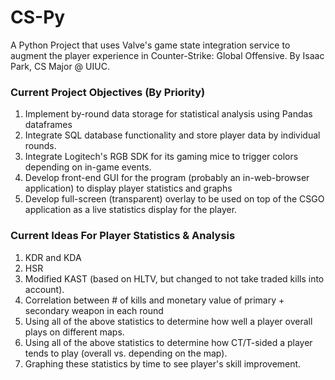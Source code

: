 # CS-Py
A Python Project that uses Valve's game state integration service to augment the player experience in Counter-Strike: Global Offensive. By Isaac Park, CS Major @ UIUC.

### Current Project Objectives (By Priority)
1. Implement by-round data storage for statistical analysis using Pandas dataframes
2. Integrate SQL database functionality and store player data by individual rounds.
3. Integrate Logitech's RGB SDK for its gaming mice to trigger colors depending on in-game events.
4. Develop front-end GUI for the program (probably an in-web-browser application) to display player statistics and graphs
5. Develop full-screen (transparent) overlay to be used on top of the CSGO application as a live statistics display for the player.

### Current Ideas For Player Statistics & Analysis
1. KDR and KDA
2. HSR
3. Modified KAST (based on HLTV, but changed to not take traded kills into account).
4. Correlation between # of kills and monetary value of primary + secondary weapon in each round
5. Using all of the above statistics to determine how well a player overall plays on different maps.
6. Using all of the above statistics to determine how CT/T-sided a player tends to play (overall vs. depending on the map).
7. Graphing these statistics by time to see player's skill improvement. 

